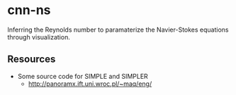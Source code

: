 # cnn-ns
Inferring the Reynolds number to paramaterize the Navier-Stokes equations through visualization.

## Resources
+ Some source code for SIMPLE and SIMPLER
  + http://panoramx.ift.uni.wroc.pl/~maq/eng/

